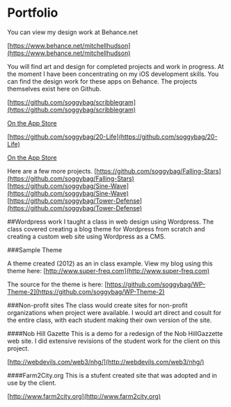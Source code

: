 # Portfolio

You can view my design work at Behance.net

[https://www.behance.net/mitchellhudson](https://www.behance.net/mitchellhudson)

You will find art and design for completed projects and work in progress. At the moment I have been concentrating on my iOS
development skills. You can find the design work for these apps on Behance. The projects themselves exist here on Github. 

[https://github.com/soggybag/scribblegram](https://github.com/soggybag/scribblegram)

[On the App Store](https://itunes.apple.com/us/app/scribblegram/id955086437?mt=8&uo=4)

[https://github.com/soggybag/20-Life](https://github.com/soggybag/20-Life)

[On the App Store](https://itunes.apple.com/us/app/20-life/id954969580?mt=8&uo=4)


Here are a few more projects. 
[https://github.com/soggybag/Falling-Stars](https://github.com/soggybag/Falling-Stars)
[https://github.com/soggybag/Sine-Wave](https://github.com/soggybag/Sine-Wave)
[https://github.com/soggybag/Tower-Defense](https://github.com/soggybag/Tower-Defense)

##Wordpress work
I taught a class in web design using Wordpress. The class covered creating a blog theme for Wordpress from scratch and 
creating a custom web site using Wordpress as a CMS. 

###Sample Theme

A theme created (2012) as an in class example. View my blog using this theme here:
[http://www.super-freq.com](http://www.super-freq.com)

The source for the theme is here:
[https://github.com/soggybag/WP-Theme-2](https://github.com/soggybag/WP-Theme-2)

###Non-profit sites
The class would create sites for non-profit organizations when project were available. I would art direct and cosult for 
the entire class, with each student making their own version of the site. 

####Nob Hill Gazette
This is a demo for a redesign of the Nob HillGazzette web site. I did extensive revisions of the student work for the 
client on this project. 

[http://webdevils.com/web3/nhg/](http://webdevils.com/web3/nhg/)

####Farm2City.org
This is a stufent created site that was adopted and in use by the client. 

[http://www.farm2city.org](http://www.farm2city.org)


